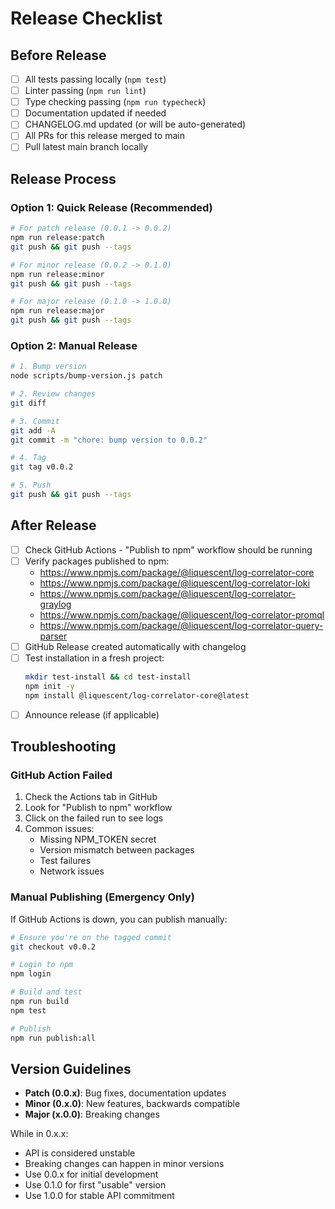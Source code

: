 # Release Checklist

## Before Release

- [ ] All tests passing locally (`npm test`)
- [ ] Linter passing (`npm run lint`)
- [ ] Type checking passing (`npm run typecheck`)
- [ ] Documentation updated if needed
- [ ] CHANGELOG.md updated (or will be auto-generated)
- [ ] All PRs for this release merged to main
- [ ] Pull latest main branch locally

## Release Process

### Option 1: Quick Release (Recommended)
```bash
# For patch release (0.0.1 -> 0.0.2)
npm run release:patch
git push && git push --tags

# For minor release (0.0.2 -> 0.1.0)
npm run release:minor
git push && git push --tags

# For major release (0.1.0 -> 1.0.0)
npm run release:major
git push && git push --tags
```

### Option 2: Manual Release
```bash
# 1. Bump version
node scripts/bump-version.js patch

# 2. Review changes
git diff

# 3. Commit
git add -A
git commit -m "chore: bump version to 0.0.2"

# 4. Tag
git tag v0.0.2

# 5. Push
git push && git push --tags
```

## After Release

- [ ] Check GitHub Actions - "Publish to npm" workflow should be running
- [ ] Verify packages published to npm:
  - https://www.npmjs.com/package/@liquescent/log-correlator-core
  - https://www.npmjs.com/package/@liquescent/log-correlator-loki
  - https://www.npmjs.com/package/@liquescent/log-correlator-graylog
  - https://www.npmjs.com/package/@liquescent/log-correlator-promql
  - https://www.npmjs.com/package/@liquescent/log-correlator-query-parser
- [ ] GitHub Release created automatically with changelog
- [ ] Test installation in a fresh project:
  ```bash
  mkdir test-install && cd test-install
  npm init -y
  npm install @liquescent/log-correlator-core@latest
  ```
- [ ] Announce release (if applicable)

## Troubleshooting

### GitHub Action Failed

1. Check the Actions tab in GitHub
2. Look for "Publish to npm" workflow
3. Click on the failed run to see logs
4. Common issues:
   - Missing NPM_TOKEN secret
   - Version mismatch between packages
   - Test failures
   - Network issues

### Manual Publishing (Emergency Only)

If GitHub Actions is down, you can publish manually:

```bash
# Ensure you're on the tagged commit
git checkout v0.0.2

# Login to npm
npm login

# Build and test
npm run build
npm test

# Publish
npm run publish:all
```

## Version Guidelines

- **Patch (0.0.x)**: Bug fixes, documentation updates
- **Minor (0.x.0)**: New features, backwards compatible
- **Major (x.0.0)**: Breaking changes

While in 0.x.x:
- API is considered unstable
- Breaking changes can happen in minor versions
- Use 0.0.x for initial development
- Use 0.1.0 for first "usable" version
- Use 1.0.0 for stable API commitment